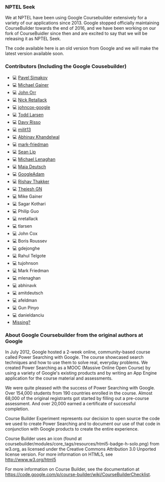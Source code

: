 ### NPTEL Seek

We at NPTEL have been using Google Coursebuilder extensively for a variety of our
applications since 2013. Google stopped officially maintaining
CourseBuilder towards the end of 2016, and we have been working on our fork of
CourseBuidler since then and are excited to say that we will
be releasing it as NPTEL Seek. 

The code available here is an old version from Google and we will make
the latest version available soon.


### Contributors (Including the Google Cousebuilder)
- 💻 [Pavel Simakov](https://github.com/psimakov)
- 💻 [Michael Gainer](https://github.com/mgainer)
- 💻 [John Orr](https://github.com/jorr-at-google)
- 💻 [Nick Retallack](https://github.com/nickretallack)
- 💻 [johncox-google](https://github.com/johncox-google)
- 💻 [Todd Larsen](https://github.com/tlarsen-google)
- 💻 [Davy Risso](https://github.com/davyrisso-at-google)
- 💻 [milit13](https://github.com/milit13)
- 💻 [Abhinav Khandelwal](https://github.com/abhinaviitb)
- 💻 [mark-friedman](https://github.com/mark-friedman)
- 💻 [Sean Lip](https://github.com/seanlip)
- 💻 [Michael Lenaghan](https://github.com/michaellenaghan)
- 💻 [Maia Deutsch](https://github.com/maiadeutsch)
- 💻 [GoogleAdam](https://github.com/GoogleAdam)
- 💻 [Rishav Thakker](https://github.com/RishavT)
- 💻 [Thejesh GN](https://github.com/thejeshgn)
- 💻 Mike Gainer
- 💻 Sagar Kothari
- 💻 Philip Guo
- 💻 nretallack
- 💻 tlarsen
- 💻 John Cox
- 💻 Boris Roussev
- 💻 gdejonghe
- 💻 Rahul Telgote
- 💻 tujohnson
- 💻 Mark Friedman
- 💻 mlenaghan
- 💻 abhinavk
- 💻 amitdeutsch
- 💻 afeldman
- 💻 Gun Pinyo
- 💻 danieldanciu
- [Missing?](https://github.com/nptel-ac-in/seek/issues/new)



### About Google Coursebuilder from the original authors at Google

In July 2012, Google hosted a 2-week online, community-based course
called Power Searching with Google. The course showcased search
techniques and how to use them to solve real, everyday problems. We
created Power Searching as a MOOC (Massive Online Open Course) by
using a variety of Google's existing products and by writing an App
Engine application for the course material and assessments.

We were quite pleased with the success of Power Searching with
Google. Over 154,000 students from 190 countries enrolled in the
course. Almost 68,000 of the original registrants got started by
filling out a pre-course assessment. And over 20,000 earned a
certificate of successful completion.

Course Builder Experiment represents our decision to open source the
code we used to create Power Searching and to document our use of that
code in conjunction with Google products to create the entire
experience.

Course Builder uses an icon (found at
coursebuilder/modules/core_tags/resources/html5-badge-h-solo.png)
from w3.org, as licensed under the Creative Commons Attribution 3.0 Unported
license version.  For more information on HTML5, see http://www.w3.org/html5

For more information on Course Builder, see the documentation at
https://code.google.com/p/course-builder/wiki/CourseBuilderChecklist.
